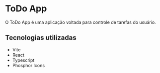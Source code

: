 # ToDo App
O ToDo App é uma aplicação voltada para controle de tarefas do usuário.

## Tecnologias utilizadas
- Vite
- React
- Typescript
- Phosphor Icons